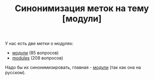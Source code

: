 ﻿---
title: "Синонимизация меток на тему [модули]"
se.owner.user_id: 507426
se.owner.display_name: "wchistow"
se.owner.link: "https://ru.meta.stackoverflow.com/users/507426/wchistow"
se.link: "https://ru.meta.stackoverflow.com/questions/12828/%d0%a1%d0%b8%d0%bd%d0%be%d0%bd%d0%b8%d0%bc%d0%b8%d0%b7%d0%b0%d1%86%d0%b8%d1%8f-%d0%bc%d0%b5%d1%82%d0%be%d0%ba-%d0%bd%d0%b0-%d1%82%d0%b5%d0%bc%d1%83-%d0%bc%d0%be%d0%b4%d1%83%d0%bb%d0%b8"
se.question_id: 12828
se.post_type: question
---
<p>У нас есть две метки о модулях:</p>
<ul>
<li><a href="https://ru.stackoverflow.com/questions/tagged/%d0%bc%d0%be%d0%b4%d1%83%d0%bb%d0%b8" class="post-tag" title="показать вопросы с меткой [модули]" aria-label="показать вопросы с меткой [модули]" rel="tag" aria-labelledby="tag-модули-tooltip-container">модули</a> (85 вопросов)</li>
<li><a href="https://ru.stackoverflow.com/questions/tagged/modules" class="post-tag" title="показать вопросы с меткой [modules]" aria-label="показать вопросы с меткой [modules]" rel="tag" aria-labelledby="tag-modules-tooltip-container">modules</a> (208 вопросов)</li>
</ul>
<p>Надо бы их синонимизировать, главная - <a href="https://ru.stackoverflow.com/questions/tagged/%d0%bc%d0%be%d0%b4%d1%83%d0%bb%d0%b8" class="post-tag" title="показать вопросы с меткой [модули]" aria-label="показать вопросы с меткой [модули]" rel="tag" aria-labelledby="tag-модули-tooltip-container">модули</a> (так как она на русском).</p>
